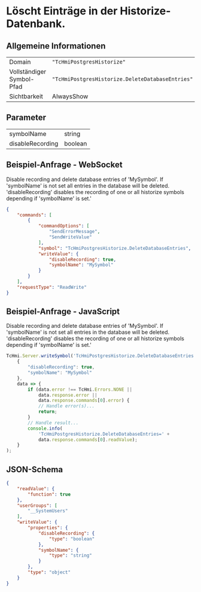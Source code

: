 # Löscht Einträge in der Historize-Datenbank.

## Allgemeine Informationen

|  |  |
| - | - |
| Domain | `"TcHmiPostgresHistorize"` |
| Vollständiger Symbol-Pfad | `"TcHmiPostgresHistorize.DeleteDatabaseEntries"` |
| Sichtbarkeit | AlwaysShow |

## Parameter

|  |  |
| - | - |
| symbolName | string |
| disableRecording | boolean |

## Beispiel-Anfrage - WebSocket

Disable recording and delete database entries of 'MySymbol'. If 'symbolName' is not set all entries in the database will be deleted. 'disableRecording' disables the recording of one or all historize symbols depending if 'symbolName' is set.'
```json
{
    "commands": [
        {
            "commandOptions": [
                "SendErrorMessage",
                "SendWriteValue"
            ],
            "symbol": "TcHmiPostgresHistorize.DeleteDatabaseEntries",
            "writeValue": {
                "disableRecording": true,
                "symbolName": "MySymbol"
            }
        }
    ],
    "requestType": "ReadWrite"
}
```

## Beispiel-Anfrage - JavaScript

Disable recording and delete database entries of 'MySymbol'. If 'symbolName' is not set all entries in the database will be deleted. 'disableRecording' disables the recording of one or all historize symbols depending if 'symbolName' is set.'
```javascript
TcHmi.Server.writeSymbol('TcHmiPostgresHistorize.DeleteDatabaseEntries',
    {
        "disableRecording": true,
        "symbolName": "MySymbol"
    },
    data => {
        if (data.error !== TcHmi.Errors.NONE ||
            data.response.error ||
            data.response.commands[0].error) {
            // Handle error(s)...
            return;
        }
        // Handle result...
        console.info(
            'TcHmiPostgresHistorize.DeleteDatabaseEntries=' +
            data.response.commands[0].readValue);
    }
);
```

## JSON-Schema

```json
{
    "readValue": {
        "function": true
    },
    "userGroups": [
        "__SystemUsers"
    ],
    "writeValue": {
        "properties": {
            "disableRecording": {
                "type": "boolean"
            },
            "symbolName": {
                "type": "string"
            }
        },
        "type": "object"
    }
}
```
